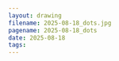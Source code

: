 ```yaml
---
layout: drawing
filename: 2025-08-18_dots.jpg
pagename: 2025-08-18_dots
date: 2025-08-18
tags:
---
```

